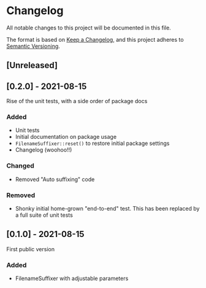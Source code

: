 # Changelog

All notable changes to this project will be documented in this file.

The format is based on [Keep a Changelog](https://keepachangelog.com/en/1.0.0/),
and this project adheres to [Semantic Versioning](https://semver.org/spec/v2.0.0.html).


## [Unreleased]


## [0.2.0] - 2021-08-15

Rise of the unit tests, with a side order of package docs

### Added
- Unit tests
- Initial documentation on package usage
- `FilenameSuffixer::reset()` to restore initial package settings
- Changelog (woohoo!!)

### Changed
- Removed "Auto suffixing" code

### Removed
- Shonky initial home-grown "end-to-end" test.  This has been replaced by a full suite of unit tests

## [0.1.0] - 2021-08-15

First public version

### Added
- FilenameSuffixer with adjustable parameters